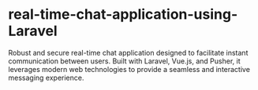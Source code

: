 # real-time-chat-application-using-Laravel
Robust and secure real-time chat application designed to facilitate instant communication between users. Built with Laravel, Vue.js, and Pusher, it leverages modern web technologies to provide a seamless and interactive messaging experience. 
